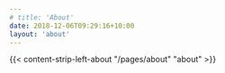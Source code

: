 ```yaml
---
# title: 'About'
date: 2018-12-06T09:29:16+10:00
layout: 'about'
---
```



<div>
{{< content-strip-left-about "/pages/about" "about" >}}
</div>